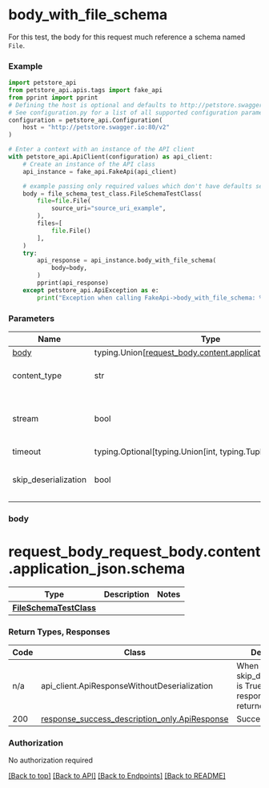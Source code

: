 <a name="top"></a>
# **body_with_file_schema**
<a name="body_with_file_schema"></a>


For this test, the body for this request much reference a schema named `File`.

### Example

```python
import petstore_api
from petstore_api.apis.tags import fake_api
from pprint import pprint
# Defining the host is optional and defaults to http://petstore.swagger.io:80/v2
# See configuration.py for a list of all supported configuration parameters.
configuration = petstore_api.Configuration(
    host = "http://petstore.swagger.io:80/v2"
)

# Enter a context with an instance of the API client
with petstore_api.ApiClient(configuration) as api_client:
    # Create an instance of the API class
    api_instance = fake_api.FakeApi(api_client)

    # example passing only required values which don't have defaults set
    body = file_schema_test_class.FileSchemaTestClass(
        file=file.File(
            source_uri="source_uri_example",
        ),
        files=[
            file.File()
        ],
    )
    try:
        api_response = api_instance.body_with_file_schema(
            body=body,
        )
        pprint(api_response)
    except petstore_api.ApiException as e:
        print("Exception when calling FakeApi->body_with_file_schema: %s\n" % e)
```
### Parameters

Name | Type | Description  | Notes
------------- | ------------- | ------------- | -------------
[body](#request_body) | typing.Union[[request_body.content.application_json.schema](#request_body.content.application_json.schema)] | required |
content_type | str | optional, default is 'application/json' | Selects the schema and serialization of the request body
stream | bool | default is False | if True then the response.content will be streamed and loaded from a file like object. When downloading a file, set this to True to force the code to deserialize the content to a FileSchema file
timeout | typing.Optional[typing.Union[int, typing.Tuple]] | default is None | the timeout used by the rest client
skip_deserialization | bool | default is False | when True, headers and body will be unset and an instance of api_client.ApiResponseWithoutDeserialization will be returned

### <a id="request_body" >body</a>
# <a id="request_body_request_body.content.application_json.schema" >request_body_request_body.content.application_json.schema</a>
Type | Description  | Notes
------------- | ------------- | -------------
[**FileSchemaTestClass**](../../../components/schema/file_schema_test_class.FileSchemaTestClass.md) |  | 


### Return Types, Responses

Code | Class | Description
------------- | ------------- | -------------
n/a | api_client.ApiResponseWithoutDeserialization | When skip_deserialization is True this response is returned
200 | [response_success_description_only.ApiResponse](../../../components/responses/response_success_description_only.md) | Success

### Authorization

No authorization required

[[Back to top]](#top) [[Back to API]](../FakeApi.md) [[Back to Endpoints]](../../../../README.md#Endpoints) [[Back to README]](../../../../README.md)
